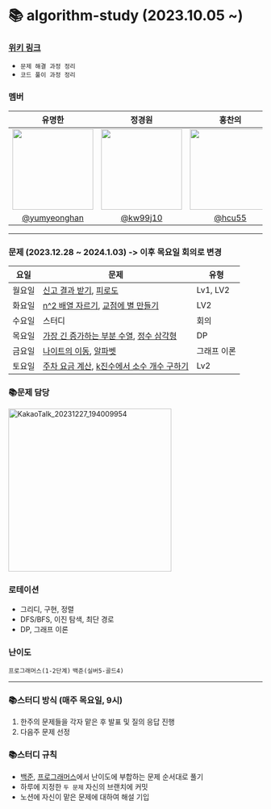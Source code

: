 # 📚 algorithm-study (2023.10.05 ~)

### [위키 링크](https://github.com/k-algorithm-study/algorithm-study/wiki)
- `문제 해결 과정 정리`
- `코드 풀이 과정 정리`

### 멤버
|      유명한       |          정경원         |       홍찬의         |                                                                                                               
| :------------------------------------------------------------------------------: | :---------------------------------------------------------------------------------------------------------------------------------------------------: | :---------------------------------------------------------------------------------------------------------------------------------------------------------------------------------------------------: |
|   <img width="160px" src="https://avatars.githubusercontent.com/u/75025163?v=4.png" />    |            <img width="160px" src="https://avatars.githubusercontent.com/u/103038606?v=4.png" />              |                   <img width="160px" src="https://avatars.githubusercontent.com/u/75023467?v=4.png"/>   |
|   [@yumyeonghan](https://github.com/yumyeonghan)   |  [@kw99j10](https://github.com/kw99j10 )    | [@hcu55](https://github.com/hcu55)  |

<hr>


### 문제 (2023.12.28 ~ 2024.1.03) -> 이후 목요일 회의로 변경
| 요일   | 문제                                                                                                                                                           | 유형|
|--------|--------------------------------------------------------------------------------------------------------------------------------------------------------------|----|
| 월요일 | [신고 결과 받기](https://school.programmers.co.kr/learn/courses/30/lessons/92334), [피로도](https://school.programmers.co.kr/learn/courses/30/lessons/87946) | Lv1, LV2 |
| 화요일 | [n^2 배열 자르기](https://school.programmers.co.kr/learn/courses/30/lessons/87390), [교점에 별 만들기](https://school.programmers.co.kr/learn/courses/30/lessons/87377)     | LV2  |
| 수요일 | 스터디                                                                                                                                                          | 회의    |
| 목요일 | [가장 긴 증가하는 부분 수열](https://www.acmicpc.net/problem/11053), [정수 삼각형](https://www.acmicpc.net/problem/1932)                                                                |  DP  |
| 금요일 | [나이트의 이동](https://www.acmicpc.net/problem/7562), [알파벳](https://www.acmicpc.net/problem/1987)                                                                       | 그래프 이론  |
| 토요일 | [주차 요금 계산](https://school.programmers.co.kr/learn/courses/30/lessons/92341), [k진수에서 소수 개수 구하기](https://school.programmers.co.kr/learn/courses/30/lessons/92335)                                                                 | Lv2 |



### 📚문제 담당

<img width="323" alt="KakaoTalk_20231227_194009954" src="https://github.com/k-algorithm-study/algorithm-study/assets/103038606/9180436c-b7a0-41c5-9118-2a8561d53aec">



### 로테이션
- 그리디, 구현, 정렬
- DFS/BFS, 이진 탐색, 최단 경로
- DP, 그래프 이론


### 난이도
`프로그래머스(1-2단계)`
`백준(실버5-골드4)`

<hr>

### 📚스터디 방식 (매주 목요일, 9시)
1. 한주의 문제들을 각자 맡은 후 발표 및 질의 응답 진행
2. 다음주 문제 선정 

### 📚스터디 규칙
- [백준](https://www.acmicpc.net/problem/tags), [프로그래머스](https://school.programmers.co.kr/learn/challenges?order=recent&page=1&levels=2)에서 난이도에 부합하는 문제 순서대로 풀기
- 하루에 지정한 `두 문제` 자신의 브랜치에 커밋
- 노션에 자신이 맡은 문제에 대하여 해설 기입
